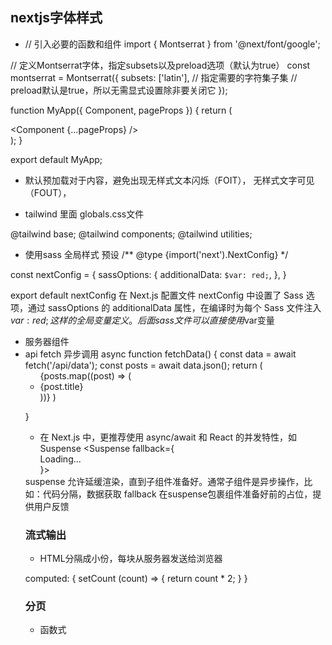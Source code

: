 ## nextjs字体样式
- // 引入必要的函数和组件
import { Montserrat } from '@next/font/google';

// 定义Montserrat字体，指定subsets以及preload选项（默认为true）
const montserrat = Montserrat({
  subsets: ['latin'], // 指定需要的字符集子集
  // preload默认是true，所以无需显式设置除非要关闭它
});

function MyApp({ Component, pageProps }) {
  return (
    <main className={montserrat.className}>
      <Component {...pageProps} />
    </main>
  );
}

export default MyApp;

- 默认预加载对于内容，避免出现无样式文本闪烁（FOIT），
  无样式文字可见（FOUT），

- tailwind 里面 globals.css文件

@tailwind base;
@tailwind components;
@tailwind utilities;
- 使用sass
  全局样式 预设
  /** @type {import('next').NextConfig} */
 
const nextConfig = {
  sassOptions: {
    additionalData: `$var: red;`,
  },
}
 
export default nextConfig
在 Next.js 配置文件 nextConfig 中设置了 Sass 选项，通过 sassOptions 的 additionalData 属性，在编译时为每个 Sass 文件注入 $var: red; 这样的全局变量定义。后面sass文件可以直接使用$var变量

- 服务器组件
- api fetch 异步调用
async function fetchData() {
  const data = await fetch('/api/data');
  const posts = await data.json();
  return (
    <ul>
      {posts.map((post) => (
        <li key={post.id}>{post.title}</li>
      ))}
  )
}

- 在 Next.js 中，更推荐使用 async/await 和 React 的并发特性，如 Suspense
<Suspense fallback={<div>Loading...</div>}>
  <Posts posts={posts} />
</Suspense>
suspense 允许延缓渲染，直到子组件准备好。通常子组件是异步操作，比如：代码分隔，数据获取
fallback 在suspense包裹组件准备好前的占位，提供用户反馈

### 流式输出
- HTML分隔成小份，每块从服务器发送给浏览器

computed: {
    setCount (count) => {
      return count * 2;
    }
}

### 分页
- 函数式